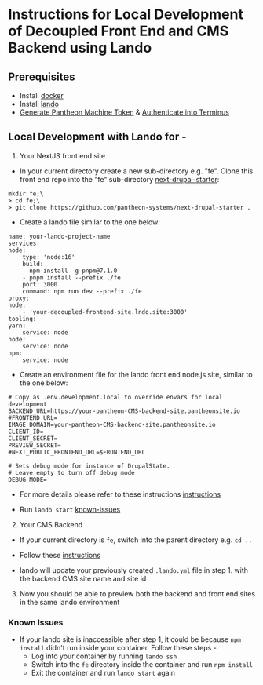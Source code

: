 # Instructions for Local Development of Decoupled Front End and CMS Backend using Lando

## Prerequisites

- Install [docker](https://docs.docker.com/get-docker/)
- Install [lando](https://docs.lando.dev/getting-started/installation.html)
- [Generate Pantheon Machine Token](https://pantheon.io/docs/machine-tokens#create-a-machine-token) & [Authenticate into Terminus](https://pantheon.io/docs/machine-tokens#authenticate-into-terminus)

## Local Development with Lando for -

1. Your NextJS front end site

- In your current directory create a new sub-directory e.g. "fe". Clone this front end repo into the "fe" sub-directory [next-drupal-starter](https://github.com/pantheon-systems/next-drupal-starter):
        
```
mkdir fe;\
> cd fe;\
> git clone https://github.com/pantheon-systems/next-drupal-starter .
```    

- Create a lando file similar to the one below:
        
```
name: your-lando-project-name
services:
node:
    type: 'node:16'
    build:
    - npm install -g pnpm@7.1.0
    - pnpm install --prefix ./fe
    port: 3000
    command: npm run dev --prefix ./fe
proxy:
node:
    - 'your-decoupled-frontend-site.lndo.site:3000'
tooling:
yarn:
    service: node
node:
    service: node
npm:
    service: node
``` 

- Create an environment file for the lando front end node.js site, similar to the one below:
        
```
# Copy as .env.development.local to override envars for local development
BACKEND_URL=https://your-pantheon-CMS-backend-site.pantheonsite.io
#FRONTEND_URL=
IMAGE_DOMAIN=your-pantheon-CMS-backend-site.pantheonsite.io
CLIENT_ID=
CLIENT_SECRET=
PREVIEW_SECRET=
#NEXT_PUBLIC_FRONTEND_URL=$FRONTEND_URL

# Sets debug mode for instance of DrupalState.
# Leave empty to turn off debug mode
DEBUG_MODE=
```

- For more details please refer to these instructions [instructions](https://github.com/pantheon-systems/next-drupal-starter#pantheon-decoupled-kit-next-drupal-starter)

- Run `lando start` [known-issues](#known-issues)

2. Your CMS Backend
- If your current directory is `fe`, switch into the parent directory e.g. `cd ..`

- Follow these [instructions](https://github.com/pantheon-systems/decoupled-kit-js/tree/canary/web/docs/Backend%20Starters/Decoupled%20Drupal/lando-template-for-local-dev-backend-only.md)

- lando will update your previously created `.lando.yml` file in step 1. with the backend CMS site name and site id

3. Now you should be able to preview both the backend and front end sites in the same lando environment

### Known Issues

- If your lando site is inaccessible after step 1, it could be because `npm install` didn't run inside your container. Follow these steps -
    - Log into your container by running `lando ssh`
    - Switch into the `fe` directory inside the container and run `npm install`
    - Exit the container and run `lando start` again
